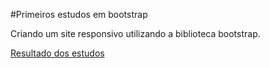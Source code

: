 #Primeiros estudos em bootstrap

Criando um site responsivo utilizando a biblioteca bootstrap.

[Resultado dos estudos](https://luxury-tanuki-3f7d07.netlify.app)
